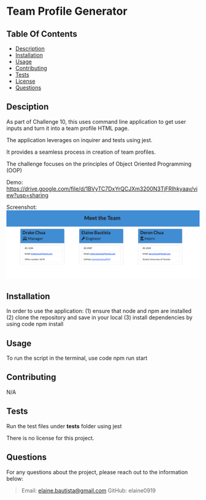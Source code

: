 # Team Profile Generator 

  ## Table Of Contents

  * [Description](#description)
  * [Installation](#installation)
  * [Usage](#usage)
  * [Contributing](#credits)
  * [Tests](#test)
  * [License](#license)
  * [Questions](#questions)
   
  ## Desciption

  As part of Challenge 10, this uses command line application to get user inputs and turn it into a team profile HTML page.

  The application leverages on inquirer and tests using jest. 

  It provides a seamless process in creation of team profiles.

  The challenge focuses on the principles of Object Oriented Programming (OOP)

  Demo: https://drive.google.com/file/d/1BVyTC7DxYrQCJXm3200N3TjFRIhkyaav/view?usp=sharing
  
  Screenshot: 
  <img src="./assets/screenshot.png">

  ## Installation

  In order to use the application: 
  (1) ensure that node and npm are installed 
  (2) clone the repository and  save in your local 
  (3) install dependencies by using code npm install

  ## Usage

  To run the script in the terminal, use code npm run start

  ## Contributing

  N/A

  ## Tests

  Run the test files under __tests__ folder using jest

  There is no license for this project.

  ## Questions

  For any questions about the project, please reach out to the information below:
  > Email: elaine.bautista@gmail.com
  > GitHub: elaine0919

